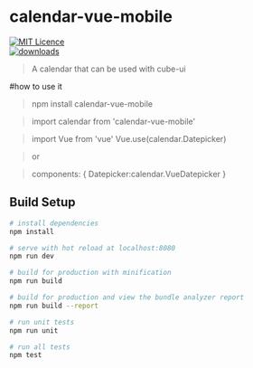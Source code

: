 # calendar-vue-mobile

[![MIT Licence](https://badges.frapsoft.com/os/mit/mit.svg?v=103)](https://opensource.org/licenses/mit-license.php)   
[![downloads](https://img.shields.io/npm/dt/calendar-vue-mobile.svg)](https://www.npmjs.com/package/calendar-vue-mobile)

> A calendar that can be used with cube-ui

#how to use it

> npm install calendar-vue-mobile

> import calendar from 'calendar-vue-mobile'

>import Vue from 'vue'
Vue.use(calendar.Datepicker) 

>or

>components: {
    Datepicker:calendar.VueDatepicker
}



## Build Setup

``` bash
# install dependencies
npm install

# serve with hot reload at localhost:8080
npm run dev

# build for production with minification
npm run build

# build for production and view the bundle analyzer report
npm run build --report

# run unit tests
npm run unit

# run all tests
npm test
```
